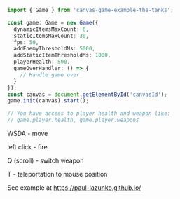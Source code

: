 ```typescript
import { Game } from 'canvas-game-example-the-tanks';

const game: Game = new Game({
  dynamicItemsMaxCount: 6,
  staticItemsMaxCount: 30,
  fps: 50,
  addEnemyThresholdMs: 5000,
  addStaticItemThresholdMs: 1000,
  playerHealth: 500,
  gameOverHandler: () => {
    // Handle game over
  }
});
const canvas = document.getElementById('canvasId');
game.init(canvas).start();

// You have access to player health and weapon like: 
// game.player.health, game.player.weapons

```

WSDA - move

left click - fire

Q (scroll) - switch weapon

T - teleportation to mouse position

See example at https://paul-lazunko.github.io/
